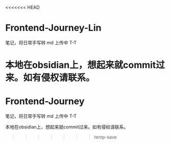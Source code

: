 <<<<<<< HEAD
# Frontend-Journey-Lin
笔记，将日常手写转 md 上传中 T-T

本地在obsidian上，想起来就commit过来。如有侵权请联系。
=======
# Frontend-Journey
笔记，将日常手写转 md 上传中 T-T

本地在obsidian上，想起来就commit过来。如有侵权请联系。

>>>>>>> temp-save
